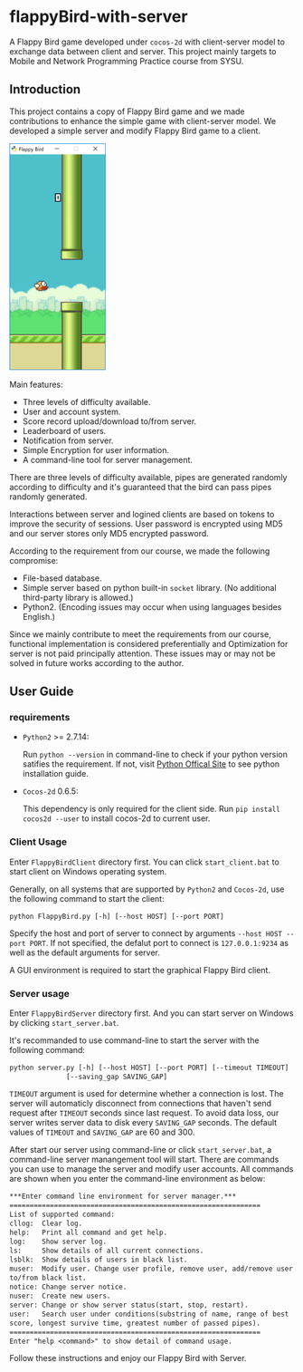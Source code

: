 # flappyBird-with-server

A Flappy Bird game developed under `cocos-2d` with client-server model to exchange data between client and server.
This project mainly targets to Mobile and Network Programming Practice course from SYSU.

## Introduction

This project contains a copy of Flappy Bird game and we made contributions to enhance the simple game with client-server model.
We developed a simple server and modify Flappy Bird game to a client.

<img src="/screenshots/client.png" height="400px">

Main features:

* Three levels of difficulty available.
* User and account system.
* Score record upload/download to/from server.
* Leaderboard of users.
* Notification from server.
* Simple Encryption for user information.
* A command-line tool for server management.

There are three levels of difficulty available, pipes are generated randomly according to difficulty and it's guaranteed that
the bird can pass pipes randomly generated.

Interactions between server and logined clients are based on tokens to improve the security of sessions. User password is encrypted
using MD5 and our server stores only MD5 encrypted password.

According to the requirement from our course, we made the following compromise:

* File-based database.
* Simple server based on python built-in `socket` library. (No additional third-party library is allowed.)
* Python2. (Encoding issues may occur when using languages besides English.)

Since we mainly contribute to meet the requirements from our course, functional implementation is considered preferentially and
Optimization for server is not paid principally attention. These issues may or may not be solved in future works according to
the author.

## User Guide

### requirements

* `Python2` >= 2.7.14:

    Run `python --version` in command-line to check if your python version satifies the requirement. If not, visit 
    [Python Offical Site](https://www.python.org/) to see python installation guide.

* `Cocos-2d` 0.6.5:

    This dependency is only required for the client side. Run `pip install cocos2d --user` to install cocos-2d to current user.

### Client Usage

Enter `FlappyBirdClient` directory first. You can click `start_client.bat` to start client on Windows operating system.

Generally, on all systems that are supported by `Python2` and `Cocos-2d`, use the following command to start the client:

```
python FlappyBird.py [-h] [--host HOST] [--port PORT]
```

Specify the host and port of server to connect by arguments `--host HOST --port PORT`. If not specified, the defalut port to 
connect is `127.0.0.1:9234` as well as the default arguments for server.

A GUI environment is required to start the graphical Flappy Bird client.

### Server usage

Enter `FlappyBirdServer` directory first. And you can start server on Windows by clicking `start_server.bat`.

It's recommanded to use command-line to start the server with the following command:

```
python server.py [-h] [--host HOST] [--port PORT] [--timeout TIMEOUT]
              [--saving_gap SAVING_GAP]
```

`TIMEOUT` argument is used for determine whether a connection is lost. The server will automaticly disconnect from connections
that haven't send request after `TIMEOUT` seconds since last request. To avoid data loss, our server writes server data to disk
every `SAVING_GAP` seconds. The default values of `TIMEOUT` and `SAVING_GAP` are 60 and 300.

After start our server using command-line or click `start_server.bat`, a command-line server manangement tool will start. There
are commands you can use to manage the server and modify user accounts. All commands are shown when you enter the command-line
environment as below:

```
***Enter command line environment for server manager.***
==============================================================
List of supported command:
cllog:  Clear log.
help:   Print all command and get help.
log:    Show server log.
ls:     Show details of all current connections.
lsblk:  Show details of users in black list.
muser:  Modify user. Change user profile, remove user, add/remove user to/from black list.
notice: Change server notice.
nuser:  Create new users.
server: Change or show server status(start, stop, restart).
user:   Search user under conditions(substring of name, range of best score, longest survive time, greatest number of passed pipes).
==============================================================
Enter "help <command>" to show detail of command usage.

```

Follow these instructions and enjoy our Flappy Bird with Server.
